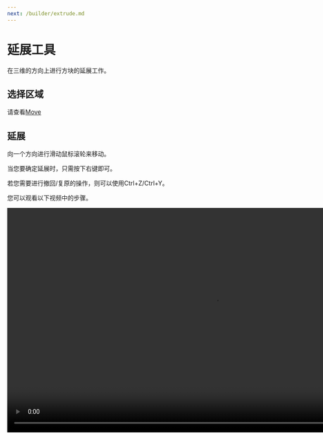 ```yaml
---
next: /builder/extrude.md
---
```


# 延展工具

在三维的方向上进行方块的延展工作。

## 选择区域

请查看[Move](move.md)

## 延展

向一个方向进行滑动鼠标滚轮来移动。

当您要确定延展时，只需按下右键即可。

若您需要进行撤回/复原的操作，则可以使用Ctrl+Z/Ctrl+Y。

您可以观看以下视频中的步骤。

<video width="960" height="520" controls autoplay loop>
    <source src="/images/SmearTool.mp4" type="video/mp4">
</video>
